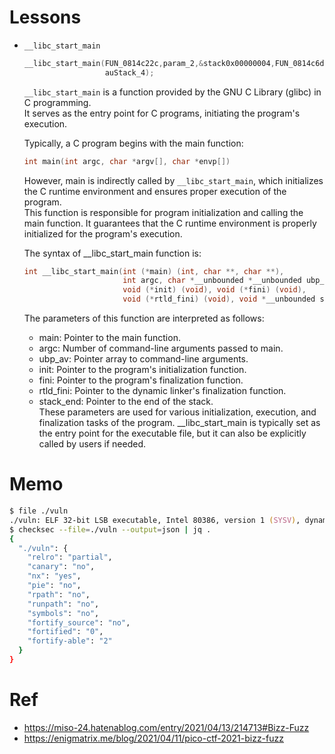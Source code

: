 # Lessons
- `__libc_start_main`
  ```c
  __libc_start_main(FUN_0814c22c,param_2,&stack0x00000004,FUN_0814c6d0,FUN_0814c730,param_1,
                    auStack_4);
  ```
  `__libc_start_main` is a function provided by the GNU C Library (glibc) in C programming.  
  It serves as the entry point for C programs, initiating the program's execution.  

  Typically, a C program begins with the main function:  

  ```C
  int main(int argc, char *argv[], char *envp[])
  ```
  However, main is indirectly called by `__libc_start_main`, which initializes the C runtime environment and ensures proper execution of the program.  
  This function is responsible for program initialization and calling the main function. It guarantees that the C runtime environment is properly initialized for the program's execution.

  The syntax of __libc_start_main function is:
  ```c
  int __libc_start_main(int (*main) (int, char **, char **),
                        int argc, char *__unbounded *__unbounded ubp_av,
                        void (*init) (void), void (*fini) (void),
                        void (*rtld_fini) (void), void *__unbounded stack_end);
  ```
  The parameters of this function are interpreted as follows:

  - main: Pointer to the main function.  
  - argc: Number of command-line arguments passed to main.  
  - ubp_av: Pointer array to command-line arguments.  
  - init: Pointer to the program's initialization function.  
  - fini: Pointer to the program's finalization function.  
  - rtld_fini: Pointer to the dynamic linker's finalization function.  
  - stack_end: Pointer to the end of the stack.  
  These parameters are used for various initialization, execution, and finalization tasks of the program. __libc_start_main is typically set as the entry point for the executable file, but it can also be explicitly called by users if needed.


# Memo
```zsh
$ file ./vuln
./vuln: ELF 32-bit LSB executable, Intel 80386, version 1 (SYSV), dynamically linked, interpreter /lib/ld-linux.so.2, for GNU/Linux 3.2.0, BuildID[sha1]=836e2f666bd53c2307bff4801d330e444556a006, stripped
$ checksec --file=./vuln --output=json | jq .
{
  "./vuln": {
    "relro": "partial",
    "canary": "no",
    "nx": "yes",
    "pie": "no",
    "rpath": "no",
    "runpath": "no",
    "symbols": "no",
    "fortify_source": "no",
    "fortified": "0",
    "fortify-able": "2"
  }
}
```

# Ref  
- https://miso-24.hatenablog.com/entry/2021/04/13/214713#Bizz-Fuzz
- https://enigmatrix.me/blog/2021/04/11/pico-ctf-2021-bizz-fuzz